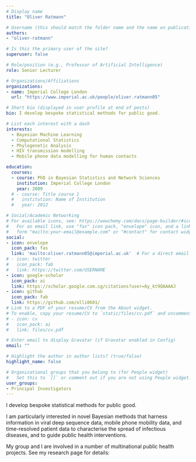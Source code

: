 ```yaml
---
# Display name
title: "Oliver Ratmann"

# Username (this should match the folder name and the name on publications)
authors:
- "oliver-ratmann"

# Is this the primary user of the site?
superuser: false

# Role/position (e.g., Professor of Artificial Intelligence)
role: Senior Lecturer

# Organizations/Affiliations
organizations:
- name: Imperial College London
  url: "https://www.imperial.ac.uk/people/oliver.ratmann05"

# Short bio (displayed in user profile at end of posts)
bio: I develop bespoke statistical methods for public good.

# List each interest with a dash
interests:
  - Bayesian Machine Learning
  - Computational Statistics
  - Phylogenetic Analysis
  - HIV transmission modelling
  - Mobile phone data modelling for human contacts

education:
  courses:
  - course: PhD in Bayesian Statistics and Network Sciences
    institution: Imperial College London
    year: 2009
  # - course: Title course 1
  #   institution: Name of Institution
  #   year: 2012

# Social/Academic Networking
# For available icons, see: https://wowchemy.com/docs/page-builder/#icons
#   For an email link, use "fas" icon pack, "envelope" icon, and a link in the
#   form "mailto:your-email@example.com" or "#contact" for contact widget.
social:
- icon: envelope
  icon_pack: fas
  link: 'mailto:oliver.ratmann05@imperial.ac.uk'  # For a direct email link, use "mailto:test@example.org".
# - icon: twitter
#   icon_pack: fab
#   link: https://twitter.com/USERNAME
- icon: google-scholar
  icon_pack: ai
  link: https://scholar.google.com.sg/citations?user=6y_kt9QAAAAJ
- icon: github
  icon_pack: fab
  link: https://github.com/olli0601/
# Link to a PDF of your resume/CV from the About widget.
# To enable, copy your resume/CV to `static/files/cv.pdf` and uncomment the lines below.
# - icon: cv
#   icon_pack: ai
#   link: files/cv.pdf

# Enter email to display Gravatar (if Gravatar enabled in Config)
email: ""

# Highlight the author in author lists? (true/false)
highlight_name: false

# Organizational groups that you belong to (for People widget)
#   Set this to `[]` or comment out if you are not using People widget.
user_groups:
- Principal Investigators
---
```


I develop bespoke statistical methods for public good.

I am particularly interested in novel Bayesian methods that harness information in viral deep sequence data, mobile phone mobility data, and time-resolved patient data to characterise the spread of infectious diseases, and to guide public health interventions. 

My group and I are involved in a number of multinational public health projects. See my research page for details: